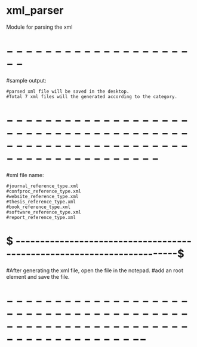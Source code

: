 # xml_parser
Module for parsing the xml

# $---------------------$

#sample output:
    
    #parsed xml file will be saved in the desktop. 
    #Total 7 xml files will the generated according to the category.
    
# $-------------------------------------------------------------------------$
    
#xml file name:
    
    #journal_reference_type.xml
    #confproc_reference_type.xml
    #website_reference_type.xml
    #thesis_reference_type.xml
    #book_reference_type.xml
    #software_reference_type.xml
    #report_reference_type.xml
    
# $ -----------------------------------------------------------------------$

#After generating the xml file, open the file in the notepad.
#add an root element and save the file.

# $------------------------------------------------------------------------$
